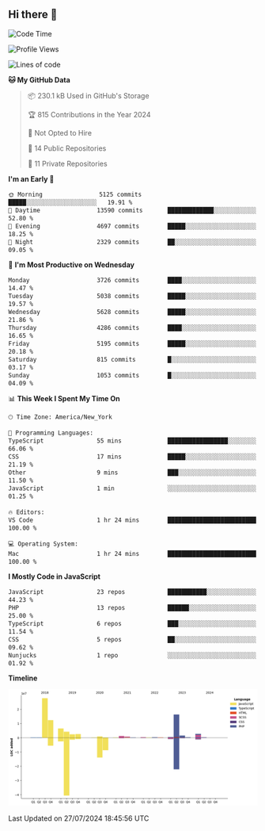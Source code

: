 ## Hi there 👋

<!--START_SECTION:waka-->
![Code Time](http://img.shields.io/badge/Code%20Time-258%20hrs%2036%20mins-blue)

![Profile Views](http://img.shields.io/badge/Profile%20Views-0-blue)

![Lines of code](https://img.shields.io/badge/From%20Hello%20World%20I%27ve%20Written-80.3%20million%20lines%20of%20code-blue)

**🐱 My GitHub Data** 

> 📦 230.1 kB Used in GitHub's Storage 
 > 
> 🏆 815 Contributions in the Year 2024
 > 
> 🚫 Not Opted to Hire
 > 
> 📜 14 Public Repositories 
 > 
> 🔑 11 Private Repositories 
 > 
**I'm an Early 🐤** 

```text
🌞 Morning                5125 commits        █████░░░░░░░░░░░░░░░░░░░░   19.91 % 
🌆 Daytime                13590 commits       █████████████░░░░░░░░░░░░   52.80 % 
🌃 Evening                4697 commits        █████░░░░░░░░░░░░░░░░░░░░   18.25 % 
🌙 Night                  2329 commits        ██░░░░░░░░░░░░░░░░░░░░░░░   09.05 % 
```
📅 **I'm Most Productive on Wednesday** 

```text
Monday                   3726 commits        ████░░░░░░░░░░░░░░░░░░░░░   14.47 % 
Tuesday                  5038 commits        █████░░░░░░░░░░░░░░░░░░░░   19.57 % 
Wednesday                5628 commits        █████░░░░░░░░░░░░░░░░░░░░   21.86 % 
Thursday                 4286 commits        ████░░░░░░░░░░░░░░░░░░░░░   16.65 % 
Friday                   5195 commits        █████░░░░░░░░░░░░░░░░░░░░   20.18 % 
Saturday                 815 commits         █░░░░░░░░░░░░░░░░░░░░░░░░   03.17 % 
Sunday                   1053 commits        █░░░░░░░░░░░░░░░░░░░░░░░░   04.09 % 
```


📊 **This Week I Spent My Time On** 

```text
🕑︎ Time Zone: America/New_York

💬 Programming Languages: 
TypeScript               55 mins             █████████████████░░░░░░░░   66.06 % 
CSS                      17 mins             █████░░░░░░░░░░░░░░░░░░░░   21.19 % 
Other                    9 mins              ███░░░░░░░░░░░░░░░░░░░░░░   11.50 % 
JavaScript               1 min               ░░░░░░░░░░░░░░░░░░░░░░░░░   01.25 % 

🔥 Editors: 
VS Code                  1 hr 24 mins        █████████████████████████   100.00 % 

💻 Operating System: 
Mac                      1 hr 24 mins        █████████████████████████   100.00 % 
```

**I Mostly Code in JavaScript** 

```text
JavaScript               23 repos            ███████████░░░░░░░░░░░░░░   44.23 % 
PHP                      13 repos            ██████░░░░░░░░░░░░░░░░░░░   25.00 % 
TypeScript               6 repos             ███░░░░░░░░░░░░░░░░░░░░░░   11.54 % 
CSS                      5 repos             ██░░░░░░░░░░░░░░░░░░░░░░░   09.62 % 
Nunjucks                 1 repo              ░░░░░░░░░░░░░░░░░░░░░░░░░   01.92 % 
```



**Timeline**

![Lines of Code chart](https://raw.githubusercontent.com/wilbertcaba/wilbertcaba/main/assets/bar_graph.png)


 Last Updated on 27/07/2024 18:45:56 UTC
<!--END_SECTION:waka-->

<!--
**wilbertcaba/wilbertcaba** is a ✨ _special_ ✨ repository because its `README.md` (this file) appears on your GitHub profile.

Here are some ideas to get you started:

- 🔭 I’m currently working on ...
- 🌱 I’m currently learning ...
- 👯 I’m looking to collaborate on ...
- 🤔 I’m looking for help with ...
- 💬 Ask me about ...
- 📫 How to reach me: ...
- 😄 Pronouns: ...
- ⚡ Fun fact: ...
-->
